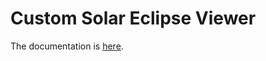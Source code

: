# Custom Solar Eclipse Viewer

The documentation is <a href='https://johanley.github.io/custom-solar-eclipse-viewer/'>here</a>.